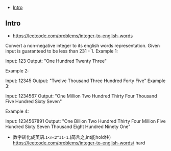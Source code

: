 - [Intro](#intro)

## Intro

- https://leetcode.com/problems/integer-to-english-words

Convert a non-negative integer to its english words representation. Given input is guaranteed to be less than 231 - 1.
Example 1:

Input: 123
Output: "One Hundred Twenty Three"

Example 2:

Input: 12345
Output: "Twelve Thousand Three Hundred Forty Five"
Example 3:

Input: 1234567
Output: "One Million Two Hundred Thirty Four Thousand Five Hundred Sixty Seven"

Example 4:

Input: 1234567891
Output: "One Billion Two Hundred Thirty Four Million Five Hundred Sixty Seven Thousand Eight Hundred Ninety One"


- 数字转化成英语.`1<n<2^31-1`.(简言之,int能hold住) https://leetcode.com/problems/integer-to-english-words/ hard

```py

```



